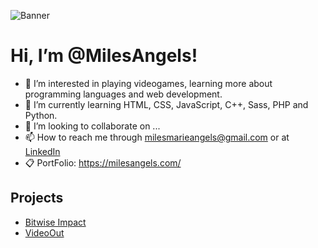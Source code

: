 ![Banner](https://user-images.githubusercontent.com/87739674/225416747-14859b68-f3db-464a-a5a2-5378da9123e5.png)

# Hi, I’m @MilesAngels!
- 👀 I’m interested in playing videogames, learning more about programming languages and web development.
- 🌱 I’m currently learning HTML, CSS, JavaScript, C++, Sass, PHP and Python.
- 💞️ I’m looking to collaborate on ...
- 📫 How to reach me through milesmarieangels@gmail.com or at [LinkedIn](www.linkedin.com/in/miles-marie-angels-478029188)
- :clipboard: PortFolio: https://milesangels.com/

## Projects
- [Bitwise Impact](https://bitwiseimpact.org/)
- [VideoOut](https://videoout.org/)

<!---
MilesAngels/MilesAngels is a ✨ special ✨ repository because its `README.md` (this file) appears on your GitHub profile.
You can click the Preview link to take a look at your changes.
--->

